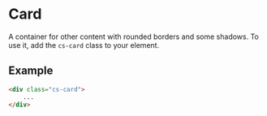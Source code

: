 # Card
A container for other content with rounded borders and some shadows. To use it, add the `cs-card` class to your element.

## Example
```html
<div class="cs-card">
    ...
</div>
```
